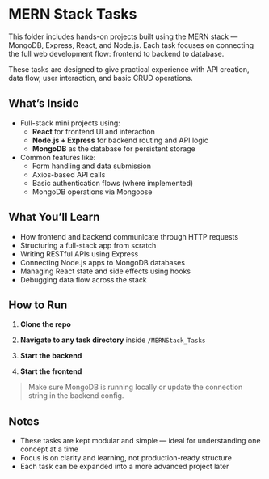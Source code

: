 # MERN Stack Tasks

This folder includes hands-on projects built using the MERN stack — MongoDB, Express, React, and Node.js. Each task focuses on connecting the full web development flow: frontend to backend to database.

These tasks are designed to give practical experience with API creation, data flow, user interaction, and basic CRUD operations.

## What’s Inside

- Full-stack mini projects using:
  - **React** for frontend UI and interaction
  - **Node.js + Express** for backend routing and API logic
  - **MongoDB** as the database for persistent storage
- Common features like:
  - Form handling and data submission
  - Axios-based API calls
  - Basic authentication flows (where implemented)
  - MongoDB operations via Mongoose

## What You’ll Learn

- How frontend and backend communicate through HTTP requests
- Structuring a full-stack app from scratch
- Writing RESTful APIs using Express
- Connecting Node.js apps to MongoDB databases
- Managing React state and side effects using hooks
- Debugging data flow across the stack

## How to Run

1. **Clone the repo**

2. **Navigate to any task directory** inside `/MERNStack_Tasks`

3. **Start the backend**
   
4. **Start the frontend**

> Make sure MongoDB is running locally or update the connection string in the backend config.

## Notes

- These tasks are kept modular and simple — ideal for understanding one concept at a time
- Focus is on clarity and learning, not production-ready structure
- Each task can be expanded into a more advanced project later

